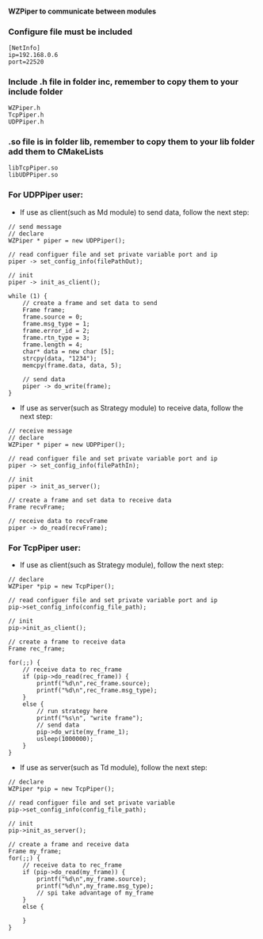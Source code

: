 #### WZPiper to communicate between modules

### Configure file must be included

```
[NetInfo]
ip=192.168.0.6
port=22520

```

### Include .h file in folder inc, remember to copy them to your include folder
```
WZPiper.h
TcpPiper.h
UDPPiper.h
```

### .so file is in folder lib, remember to copy them to your lib folder add them to CMakeLists
```
libTcpPiper.so
libUDPPiper.so
```

### For UDPPiper user:

- If use as client(such as Md module) to send data, follow the next step:

```
// send message
// declare
WZPiper * piper = new UDPPiper();

// read configuer file and set private variable port and ip
piper -> set_config_info(filePathOut);

// init
piper -> init_as_client();

while (1) {
	// create a frame and set data to send 
	Frame frame;
	frame.source = 0;
	frame.msg_type = 1;
	frame.error_id = 2;
	frame.rtn_type = 3;
	frame.length = 4;
	char* data = new char [5];
	strcpy(data, "1234");
	memcpy(frame.data, data, 5);

	// send data
	piper -> do_write(frame);
}
```

- If use as server(such as Strategy module) to receive data, follow the next step:

```
// receive message
// declare
WZPiper * piper = new UDPPiper();

// read configuer file and set private variable port and ip
piper -> set_config_info(filePathIn);

// init
piper -> init_as_server();

// create a frame and set data to receive data
Frame recvFrame;

// receive data to recvFrame
piper -> do_read(recvFrame);

```

### For TcpPiper user:

- If use as client(such as Strategy module), follow the next step:

```
// declare
WZPiper *pip = new TcpPiper();

// read configuer file and set private variable port and ip
pip->set_config_info(config_file_path);

// init
pip->init_as_client();

// create a frame to receive data
Frame rec_frame;

for(;;) {
	// receive data to rec_frame
	if (pip->do_read(rec_frame)) {
		printf("%d\n",rec_frame.source);
		printf("%d\n",rec_frame.msg_type);
	}
	else {
		// run strategy here
		printf("%s\n", "write frame");
		// send data
		pip->do_write(my_frame_1);
		usleep(1000000);
	}
}
```

- If use as server(such as Td module), follow the next step:

```
// declare
WZPiper *pip = new TcpPiper();

// read configuer file and set private variable
pip->set_config_info(config_file_path);

// init
pip->init_as_server();

// create a frame and receive data
Frame my_frame;
for(;;) {
	// receive data to rec_frame
	if (pip->do_read(my_frame)) {
		printf("%d\n",my_frame.source);
		printf("%d\n",my_frame.msg_type);
		// spi take advantage of my_frame
	}
	else {
		
	}
}
```
